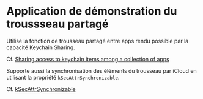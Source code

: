 # Application de démonstration du troussseau partagé

Utilise la fonction de trousseau partagé entre apps rendu possible par la capacité Keychain Sharing.

Cf. [Sharing access to keychain items among a collection of apps](https://developer.apple.com/documentation/security/keychain_services/keychain_items/sharing_access_to_keychain_items_among_a_collection_of_apps)

Supporte aussi la synchronisation des éléments du trousseau par iCloud en utilisant la propriété `kSecAttrSynchronizable`.

Cf. [kSecAttrSynchronizable](https://developer.apple.com/documentation/security/ksecattrsynchronizable)
